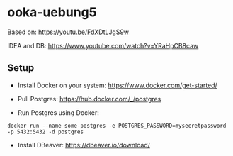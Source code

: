 # ooka-uebung5

Based on: https://youtu.be/FdXDtLJgS9w

IDEA and DB:
https://www.youtube.com/watch?v=YRaHpCB8caw

## Setup

- Install Docker on your system: https://www.docker.com/get-started/

- Pull Postgres: https://hub.docker.com/_/postgres

- Run Postgres using Docker:

```
docker run --name some-postgres -e POSTGRES_PASSWORD=mysecretpassword -p 5432:5432 -d postgres
```

- Install DBeaver: https://dbeaver.io/download/